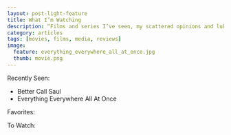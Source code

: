 ```yaml
---
layout: post-light-feature
title: What I’m Watching
description: “Films and series I’ve seen, my scattered opinions and lukewarm takes, my to-watch list”
category: articles
tags: [movies, films, media, reviews]
image: 
  feature: everything_everywhere_all_at_once.jpg
  thumb: movie.png
---
```


Recently Seen:
- Better Call Saul
- Everything Everywhere All At Once


Favorites:



To Watch: